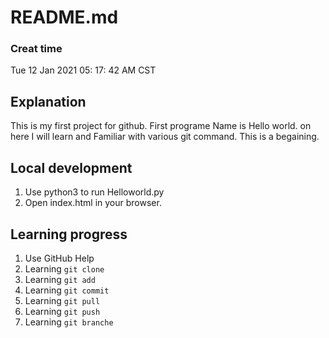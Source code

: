 # README.md
### Creat time   
Tue 12 Jan 2021 05:  17:  42 AM CST

## Explanation
This is my first project for github. First programe Name is Hello world.
on here I will learn and Familiar with various git command. This is a begaining.

## Local development

1. Use python3 to run Helloworld.py
2. Open index.html in your browser.

## Learning progress

1. Use GitHub Help
2. Learning `git clone`
3. Learning `git add`
4. Learning `git commit`
5. Learning `git pull`
6. Learning `git push`
7. Learning `git branche`
